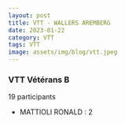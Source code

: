 ```yaml
---
layout: post
title: VTT - WALLERS AREMBERG
date: 2023-01-22
category: VTT
tags: VTT
image: assets/img/blog/vtt.jpeg
---
```


### VTT Vétérans B
19 participants
- MATTIOLI RONALD : 2
